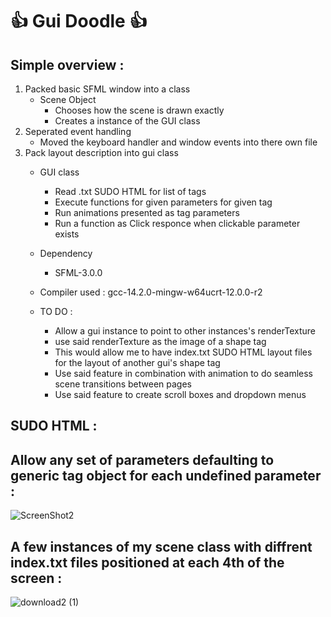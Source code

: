 # :thumbsup: Gui Doodle :thumbsup:

## Simple overview :
1. Packed basic SFML window into a class
   - Scene Object
      - Chooses how the scene is drawn exactly
      - Creates a instance of the GUI class
2. Seperated event handling
   - Moved the keyboard handler and window events into there own file
3. Pack layout description into gui class
   - GUI class
      - Read .txt SUDO HTML for list of tags
      - Execute functions for given parameters for given tag
      - Run animations presented as tag parameters
      - Run a function as Click responce when clickable parameter exists
   - Dependency
      - SFML-3.0.0
   - Compiler used : gcc-14.2.0-mingw-w64ucrt-12.0.0-r2

   - TO DO :
      - Allow a gui instance to point to other instances's renderTexture
      - use said renderTexture as the image of a shape tag
      - This would allow me to have index.txt SUDO HTML layout files for the layout of another gui's shape tag
      - Use said feature in combination with animation to do seamless scene transitions between pages
      - Use said feature to create scroll boxes and dropdown menus

## SUDO HTML :
## Allow any set of parameters defaulting to generic tag object for each undefined parameter :
![ScreenShot2](https://github.com/user-attachments/assets/400dd095-cef5-4be4-9b02-544e7ab74a9e)

## A few instances of my scene class with diffrent index.txt files positioned at each 4th of the screen :
![download2 (1)](https://github.com/user-attachments/assets/e9ed4f4e-8af9-4544-b50b-52f883e132b7)
